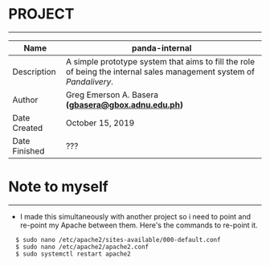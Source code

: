 # PROJECT
---
| Name | panda-internal |
|---|---|
| Description | A simple prototype system that aims to fill the role of being the internal sales management system of _Pandalivery_. |
| Author | Greg Emerson A. Basera __(gbasera@gbox.adnu.edu.ph)__ |
| Date Created | October 15, 2019 |
| Date Finished| ??? |

# Note to myself
---
* I made this simultaneously with another project so i need to point and re-point my Apache between them. Here's the commands to re-point it.
```
  $ sudo nano /etc/apache2/sites-available/000-default.conf
  $ sudo nano /etc/apache2/apache2.conf
  $ sudo systemctl restart apache2
```
